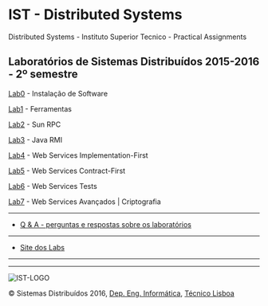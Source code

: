# IST - Distributed Systems
Distributed Systems  - Instituto Superior Tecnico - Practical Assignments


## Laboratórios de Sistemas Distribuídos 2015-2016 - 2º semestre


[Lab0](./Lab0) - Instalação de Software 

[Lab1](./Lab1) - Ferramentas

[Lab2](./Lab2) - Sun RPC

[Lab3](./Lab3) - Java RMI

[Lab4](./Lab4) - Web Services Implementation-First

[Lab5](./Lab5) - Web Services Contract-First 

[Lab6](./Lab6) - Web Services Tests

[Lab7](./Lab7) - Web Services Avançados | Criptografia


* * *

*   [Q & A - perguntas e respostas sobre os laboratórios](http://disciplinas.tecnico.ulisboa.pt/leic-sod/2015-2016/labs/proj/faq.html)

* * *

*   [Site dos Labs](http://disciplinas.tecnico.ulisboa.pt/leic-sod/2015-2016/labs/index.html)

* * *

* * *

![IST-LOGO](https://camo.githubusercontent.com/8eb8ec735b6ac78c6495caa84c7ea6c02a5ca966/687474703a2f2f6f7765656b2e7465636e69636f2e756c6973626f612e70742f6173736574732f696d672f706172746e65722d6973742e706e67)

© Sistemas Distribuídos 2016, [Dep. Eng. Informática](http://www.dei.tecnico.ulisboa.pt/), [Técnico Lisboa](http://www.ist.eu)  
